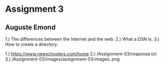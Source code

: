 # Assignment 3
## Auguste Emond

1.) The differences between the Internet and the web.
2.) What a DSN is.
3.) How to create a directory.

1.) https://www.newschoolers.com/home
2.) /Assignment-03/response.txt
3.) /Assignment-03/images/assignment-03:images:.png

